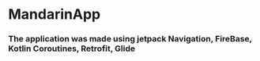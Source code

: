 # MandarinApp
### The application was made using jetpack Navigation, FireBase, Kotlin Coroutines, Retrofit, Glide
